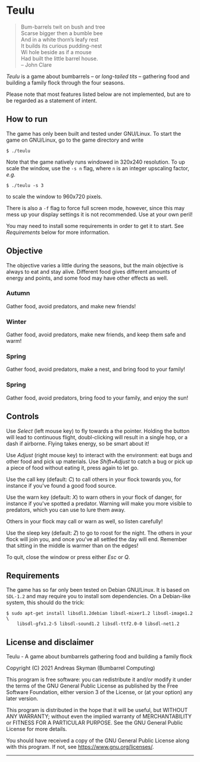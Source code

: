 # Teulu

> Bum-barrels twit on bush and tree  
> Scarse bigger then a bumble bee  
> And in a white thorn’s leafy rest  
> It builds its curious pudding-nest  
> Wi hole beside as if a mouse  
> Had built the little barrel house.  
> – John Clare

_Teulu_ is a game about bumbarrels – or _long-tailed tits_ – gathering food
and building a family flock through the four seasons.

Please note that most features listed below are not implemented, but are to
be regarded as a statement of intent.


## How to run

The game has only been built and tested under GNU/Linux. To start the game on
GNU/Linux, go to the game directory and write
```console
$ ./teulu
```

Note that the game natively runs windowed in 320x240 resolution. To up scale the window,
use the `-s n` flag, where `n` is an integer upscaling factor, _e.g._
```console
$ ./teulu -s 3
```
to scale the window to 960x720 pixels.

There is also a `-f` flag to force full screen mode, however, since this may mess up your
display settings it is not recommended. Use at your own peril!

You may need to install some requirements in order to get it to start. See
_Requirements_ below for more information.


## Objective

The objective varies a little during the seasons, but the main objective is
always to eat and stay alive. Different food gives different amounts of
energy and points, and some food may have other effects as well.

### Autumn
Gather food, avoid predators, and make new friends!

### Winter
Gather food, avoid predators, make new friends, and keep them safe and warm!

### Spring
Gather food, avoid predators, make a nest, and bring food to your family!

### Spring
Gather food, avoid predators, bring food to your family, and enjoy the sun!


## Controls

Use _Select_ (left mouse key) to fly towards a the pointer. Holding the button
will lead to continuous flight, doubl-clicking will result in a single hop, or
a dash if airborne. Flying takes energy, so be smart about it!

Use _Adjust_ (right mouse key) to interact with the environment: eat bugs and
other food and pick up materials. Use _Shift+Adjust_ to catch a bug or pick
up a piece of food without eating it, press again to let go.

Use the call key (default: _C_) to call others in your flock towards you, for
instance if you've found a good food source.

Use the warn key (default: _X_) to warn others in your flock of danger, for
instance if you've spotted a predator. Warning will make you more visible to
predators, which you can use to lure them away.

Others in your flock may call or warn as well, so listen carefully!

Use the sleep key (default: _Z_) to go to roost for the night. The others in
your flock will join you, and once you've all settled the day will end.
Remember that sitting in the middle is warmer than on the edges!

To quit, close the window or press either _Esc_ or _Q_.


## Requirements

The game has so far only been tested on Debian GNU/Linux. It is based on
`SDL-1.2` and may require you to install som dependencies. On a Debian-like
system, this should do the trick:
```console
$ sudo apt-get install libsdl1.2debian libsdl-mixer1.2 libsdl-image1.2 \
    libsdl-gfx1.2-5 libsdl-sound1.2 libsdl-ttf2.0-0 libsdl-net1.2
```


## License and disclaimer

Teulu - A game about bumbarrels gathering food and building a family flock

Copyright (C) 2021  Andreas Skyman (Bumbarrel Computing)

This program is free software: you can redistribute it and/or modify it under
the terms of the GNU General Public License as published by the Free Software
Foundation, either version 3 of the License, or (at your option) any later
version.

This program is distributed in the hope that it will be useful, but WITHOUT
ANY WARRANTY; without even the implied warranty of MERCHANTABILITY or FITNESS
FOR A PARTICULAR PURPOSE. See the GNU General Public License for more
details.

You should have received a copy of the GNU General Public License along with
this program. If not, see <https://www.gnu.org/licenses/>.


---
